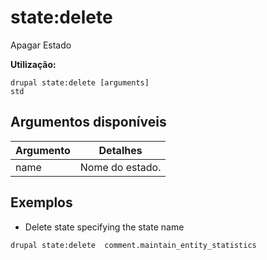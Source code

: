 # state:delete
Apagar Estado

**Utilização:**
```
drupal state:delete [arguments]
std
```

## Argumentos disponíveis
Argumento | Detalhes
---------|-------------
name | Nome do estado.

## Exemplos
* Delete state specifying the state name
```
drupal state:delete  comment.maintain_entity_statistics
```
